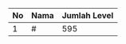 | No | Nama            | Jumlah Level |
|----|-----------------|--------------|
| 1  | #    |    595        |
